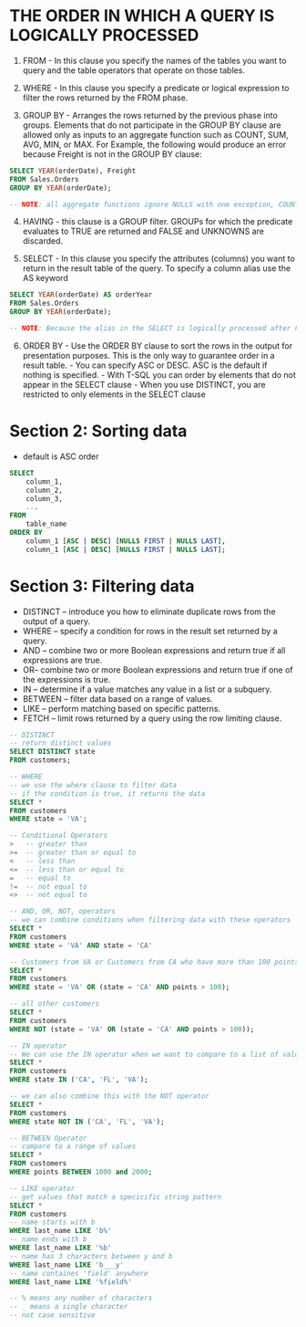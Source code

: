 # THE ORDER IN WHICH A QUERY IS LOGICALLY PROCESSED

1.  FROM - In this clause you specify the names of the tables you want to query and the table operators that operate on those tables.

2.  WHERE - In this clause you specify a predicate or logical expression to filter the rows returned by the FROM phase.

3.  GROUP BY - Arranges the rows returned by the previous phase into groups. Elements that do not participate in the GROUP BY clause are allowed only as inputs to an aggregate function such as COUNT, SUM, AVG, MIN, or MAX. For Example, the following would produce an error because Freight is not in the GROUP BY clause:

```sql
SELECT YEAR(orderDate), Freight
FROM Sales.Orders
GROUP BY YEAR(orderDate);

-- NOTE: all aggregate functions ignore NULLS with one exception, COUNT(*).
```

4. HAVING - this clause is a GROUP filter. GROUPs for which the predicate evaluates to TRUE are returned and FALSE and UNKNOWNS are discarded.

5. SELECT - In this clause you specify the attributes (columns) you want to return in the result table of the query. To specify a column alias use the AS keyword

```sql
SELECT YEAR(orderDate) AS orderYear
FROM Sales.Orders
GROUP BY YEAR(orderDate);

-- NOTE: Because the alias in the SELECT is logically processed after FROM, WHERE, GROUP BY and HAVING, it does not exist to those clauses.
```

6.  ORDER BY - Use the ORDER BY clause to sort the rows in the output for presentation purposes. This is the only way to guarantee order in a result table. - You can specify ASC or DESC. ASC is the default if nothing is specified. - With T-SQL you can order by elements that do not appear in the SELECT clause - When you use DISTINCT, you are restricted to only elements in the SELECT clause

# Section 2: Sorting data

- default is ASC order

```sql
SELECT
    column_1,
    column_2,
    column_3,
    ...
FROM
    table_name
ORDER BY
    column_1 [ASC | DESC] [NULLS FIRST | NULLS LAST],
    column_1 [ASC | DESC] [NULLS FIRST | NULLS LAST];
```

# Section 3: Filtering data

- DISTINCT – introduce you how to eliminate duplicate rows from the output of a query.
- WHERE – specify a condition for rows in the result set returned by a query.
- AND – combine two or more Boolean expressions and return true if all expressions are true.
- OR– combine two or more Boolean expressions and return true if one of the expressions is true.
- IN – determine if a value matches any value in a list or a subquery.
- BETWEEN – filter data based on a range of values.
- LIKE – perform matching based on specific patterns.
- FETCH – limit rows returned by a query using the row limiting clause.

```sql
-- DISTINCT
-- return distinct values
SELECT DISTINCT state
FROM customers;
```

```sql
-- WHERE
-- we use the where clause to filter data
-- if the condition is true, it returns the data
SELECT *
FROM customers
WHERE state = 'VA';

-- Conditional Operators
>   -- greater than
>=  -- greater than or equal to
<   -- less than
<=  -- less than or equal to
=   -- equal to
!=  -- not equal to
<>  -- not equal to
```

```sql
-- AND, OR, NOT, operators
-- we can combine conditions when filtering data with these operators
SELECT *
FROM customers
WHERE state = 'VA' AND state = 'CA'

-- Customers from VA or Customers from CA who have more than 100 points
SELECT *
FROM customers
WHERE state = 'VA' OR (state = 'CA' AND points > 100);

-- all other customers
SELECT *
FROM customers
WHERE NOT (state = 'VA' OR (state = 'CA' AND points > 100));
```

```sql
-- IN operator
-- We can use the IN operator when we want to compare to a list of values
SELECT *
FROM customers
WHERE state IN ('CA', 'FL', 'VA');

-- we can also combine this with the NOT operator
SELECT *
FROM customers
WHERE state NOT IN ('CA', 'FL', 'VA');
```

```sql
-- BETWEEN Operator
-- compare to a range of values
SELECT *
FROM customers
WHERE points BETWEEN 1000 and 2000;
```

```sql
-- LIKE operator
-- get values that match a specicific string pattern
SELECT *
FROM customers
-- name starts with b
WHERE last_name LIKE 'b%'
-- name ends with b
WHERE last_name LIKE '%b'
-- name has 3 characters between y and b
WHERE last_name LIKE 'b___y'
-- name containes 'field' anywhere
WHERE last_name LIKE '%field%'

-- % means any number of characters
-- _ means a single character
-- not case sensitive
```
